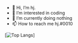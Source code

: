 - 👋 Hi, I’m hj.
- 👀 I’m interested in coding
- 🌱 I’m currently doing nothing
- 📫 How to reach me hj.#0010

[![Top Langs](https://github-readme-stats.vercel.app/api/top-langs/?username=HjInYoMaMa&layout=compact)]
